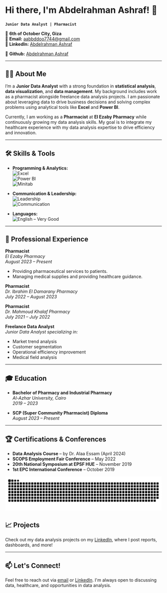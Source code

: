 # Hi there, I'm Abdelrahman Ashraf! 👋

**`Junior Data Analyst | Pharmacist`**

📍 **6th of October City, Giza**  
📧 **Email:** [aabbddoo7744@gmail.com](mailto:aabbddoo7744@gmail.com)  
🔗 **LinkedIn:** [Abdelrahman Ashraf](https://www.linkedin.com/in/abdelrahman-ashraf-60943a224)

🔗 **Github:** [Abdelrahman Ashraf](https://github.com/Abdelrahmanashraf7474)


---

## 👨‍💻 About Me

I’m a **Junior Data Analyst** with a strong foundation in **statistical analysis**, **data visualization**, and **data management**. My background includes work as a pharmacist alongside freelance data analysis projects. I am passionate about leveraging data to drive business decisions and solving complex problems using analytical tools like **Excel** and **Power BI**.

Currently, I am working as a **Pharmacist** at **El Ezaby Pharmacy** while continuously growing my data analysis skills. My goal is to integrate my healthcare experience with my data analysis expertise to drive efficiency and innovation.

---

## 🛠 Skills & Tools

- **Programming & Analytics:**  
  ![Excel](https://img.shields.io/badge/-Excel-217346?logo=microsoft-excel&logoColor=white)  
  ![Power BI](https://img.shields.io/badge/-Power%20BI-F2C811?logo=power-bi&logoColor=black)  
  ![Minitab](https://img.shields.io/badge/-Minitab-blue)

- **Communication & Leadership:**  
  ![Leadership](https://img.shields.io/badge/-Leadership-blueviolet)  
  ![Communication](https://img.shields.io/badge/-Communication-brightgreen)

- **Languages:**  
  ![English](https://img.shields.io/badge/-English-blue) – Very Good  

---

## 💼 Professional Experience

**Pharmacist**  
*El Ezaby Pharmacy*  
_August 2023 – Present_  
- Providing pharmaceutical services to patients.  
- Managing medical supplies and providing healthcare guidance.

**Pharmacist**  
*Dr. Ibrahim El Damarany Pharmacy*  
_July 2022 – August 2023_

**Pharmacist**  
*Dr. Mahmoud Khalaf Pharmacy*  
_July 2021 – July 2022_

**Freelance Data Analyst**  
_Junior Data Analyst specializing in:_  
- Market trend analysis  
- Customer segmentation  
- Operational efficiency improvement  
- Medical field analysis

---

## 🎓 Education

- **Bachelor of Pharmacy and Industrial Pharmacy**  
  *Al-Azhar University, Cairo*  
  _2019 – 2023_

- **SCP (Super Community Pharmacist) Diploma**  
  _August 2023 – Present_

---

## 🏆 Certifications & Conferences

- **Data Analysis Course** – by Dr. Alaa Essam (April 2024)  
- **SCOPS Employment Fair Conference** – May 2022  
- **20th National Symposium at EPSF HUE** – November 2019  
- **1st EPC International Conference** – October 2019

<div align="center">
  <img src="https://raw.githubusercontent.com/Platane/snk/output/github-contribution-grid-snake-dark.svg" alt="Dark Mode Snake Animation" />
</div>

## 📈 Projects

Check out my data analysis projects on my [LinkedIn](https://www.linkedin.com/in/abdelrahman-ashraf-60943a224), where I post reports, dashboards, and more!

---

## 📫 Let's Connect!

Feel free to reach out via [email](mailto:aabbddoo7744@gmail.com) or [LinkedIn](https://www.linkedin.com/in/abdelrahman-ashraf-60943a224). I'm always open to discussing data, healthcare, and opportunities in data analysis.
